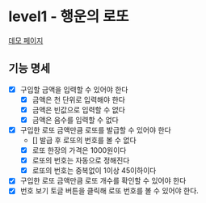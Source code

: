 # level1 - 행운의 로또

[데모 페이지](https://al-bur.github.io/javascript-lotto/)


## 기능 명세

- [x] 구입할 금액을 입력할 수 있어야 한다
  - [x] 금액은 천 단위로 입력해야 한다
  - [x] 금액은 빈값으로 입력할 수 없다
  - [x] 금액은 음수를 입력할 수 없다
- [x] 구입한 로또 금액만큼 로또를 발급할 수 있어야 한다
  - [] 발급 후 로또의 번호를 볼 수 없다
  - [x] 로또 한장의 가격은 1000원이다
  - [x] 로또의 번호는 자동으로 정해진다
  - [x] 로또의 번호는 중복없이 1이상 45이하이다
- [x] 구입한 로또 금액만큼 로또 개수를 확인할 수 있어야 한다
- [x] 번호 보기 토글 버튼을 클릭해 로또 번호를 볼 수 있어야 한다.
